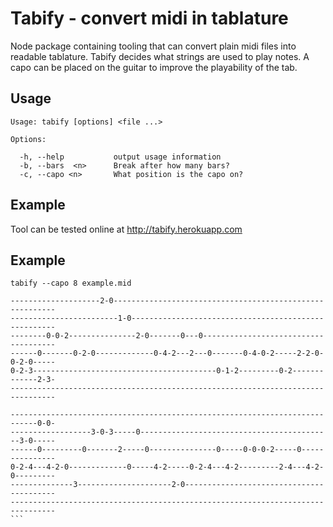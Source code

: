 Tabify - convert midi in tablature
==================================

Node package containing tooling that can convert plain midi files into readable tablature. Tabify decides what strings are used to play notes. A capo can be placed on the guitar to improve the playability of the tab.

Usage
-----

```
Usage: tabify [options] <file ...>

Options:

  -h, --help           output usage information
  -b, --bars  <n>      Break after how many bars?
  -c, --capo <n>       What position is the capo on?
```

Example
-------

Tool can be tested online at http://tabify.herokuapp.com

Example
-------

`tabify --capo 8 example.mid`

````
--------------------2-0---------------------------------------------------------
------------------------1-0-----------------------------------------------------
--------0-0-2---------------2-0-------0---0-------------------------------------
------0-------0-2-0-------------0-4-2---2---0-------0-4-0-2-----2-2-0-0-2-0-----
0-2-3-----------------------------------------0-1-2---------0-2-------------2-3-
--------------------------------------------------------------------------------

----------------------------------------------------------------------------0-0-
------------------3-0-3-----0-------------------------------------------3-0-----
------0---------0-------2-----0---------------0-----0-0-0-2-----0---------------
0-2-4---4-2-0-------------0-----4-2-----0-2-4---4-2---------2-4---4-2-0---------
--------------3---------------------2-0-----------------------------------------
--------------------------------------------------------------------------------
```

